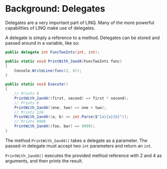 # Background: Delegates

Delegates are a very important part of LINQ. Many of the more powerful capabilities of LINQ make use of delegates.

A delegate is simply a reference to a method. Delegates can be stored and passed around in a variable, like so:


```C#
public delegate int FuncTwoInts(int, int);

public static void PrintWith_2and4(FuncTwoInts func)
{
    Console.WriteLine(func(2, 4));
}

public static void Execute()
{
    // Prints 8
    PrintWith_2and4((first, second) => first * second);
    // Prints 6
    PrintWith_2and4((one, two) => one + two);
    // Prints 224
    PrintWith_2and4((a, b) => int.Parse($"{a}{a}{b}"));
    // Prints 9999
    PrintWith_2and4((foo, bar) => 9999);
}
```

The method `PrintWith_2and4()` takes a delegate as a parameter. The passed-in delegate must accept two `int` parameters and return an `int`. 

`PrintWith_2and4()` executes the provided method reference with 2 and 4 as arguments, and then prints the result.
